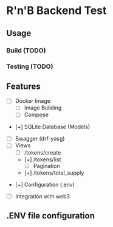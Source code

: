 # R'n'B Backend Test

## Usage

### Build (TODO)

### Testing (TODO)

## Features

- [ ] Docker Image
  - [ ] Image Building
  - [ ] Compose
- [+] SQLite Database (Models)
- [ ] Swagger (drf-yasg)
- [ ] Views
  - [ ] /tokens/create
  - [+] /tokens/list
    - [ ] Pagination
  - [+] /tokens/total_supply
- [+] Configuration (.env)
- [ ] Integration with web3

## .ENV file configuration
